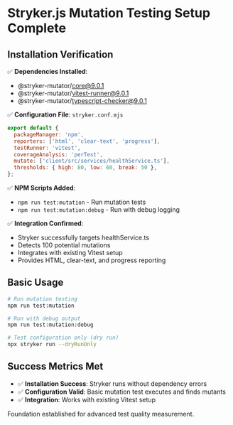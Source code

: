 # Stryker.js Mutation Testing Setup Complete

## Installation Verification

✅ **Dependencies Installed**:

- @stryker-mutator/core@9.0.1
- @stryker-mutator/vitest-runner@9.0.1
- @stryker-mutator/typescript-checker@9.0.1

✅ **Configuration File**: `stryker.conf.mjs`

```javascript
export default {
  packageManager: 'npm',
  reporters: ['html', 'clear-text', 'progress'],
  testRunner: 'vitest',
  coverageAnalysis: 'perTest',
  mutate: ['client/src/services/healthService.ts'],
  thresholds: { high: 80, low: 60, break: 50 },
};
```

✅ **NPM Scripts Added**:

- `npm run test:mutation` - Run mutation tests
- `npm run test:mutation:debug` - Run with debug logging

✅ **Integration Confirmed**:

- Stryker successfully targets healthService.ts
- Detects 100 potential mutations
- Integrates with existing Vitest setup
- Provides HTML, clear-text, and progress reporting

## Basic Usage

```bash
# Run mutation testing
npm run test:mutation

# Run with debug output
npm run test:mutation:debug

# Test configuration only (dry run)
npx stryker run --dryRunOnly
```

## Success Metrics Met

- ✅ **Installation Success**: Stryker runs without dependency errors
- ✅ **Configuration Valid**: Basic mutation test executes and finds mutants
- ✅ **Integration**: Works with existing Vitest setup

Foundation established for advanced test quality measurement.
